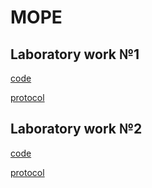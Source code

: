 # MOPE
## Laboratory work №1
[code](https://github.com/sholotiuk/MOPE/blob/main/code/Lab1.py)

[protocol](https://github.com/sholotiuk/MOPE/blob/main/protocols/%D0%9C%D0%9E%D0%9F%D0%95%2C%20%D0%9B%D0%B0%D0%B1%20%E2%84%961%2C%20%D0%A8%D0%BE%D0%BB%D0%BE%D1%82%D1%8E%D0%BA%20%D0%93%D0%B0%D0%BD%D0%BD%D0%B0%2C%20%D0%86%D0%9E-92.pdf)
## Laboratory work №2
[code](https://github.com/sholotiuk/MOPE/blob/main/code/Lab2.py)

[protocol](https://github.com/sholotiuk/MOPE/blob/main/protocols/%D0%9C%D0%9E%D0%9F%D0%95%2C%20%D0%9B%D0%B0%D0%B1%20%E2%84%962%2C%20%D0%A8%D0%BE%D0%BB%D0%BE%D1%82%D1%8E%D0%BA%20%D0%93%D0%B0%D0%BD%D0%BD%D0%B0%2C%20%D0%86%D0%9E-92.pdf)
